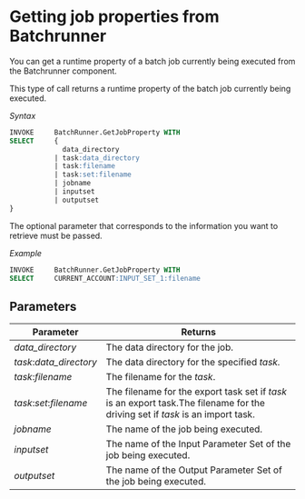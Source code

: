 # Getting job properties from Batchrunner

You can get a runtime property of a batch job currently being executed from the Batchrunner component.

This type of call returns a runtime property of the batch job currently being executed.

*Syntax*

```sql
INVOKE     BatchRunner.GetJobProperty WITH
SELECT     { 
             data_directory
           | task:data_directory 
           | task:filename
           | task:set:filename
           | jobname
           | inputset
           | outputset 
}

```

The optional parameter that corresponds to the information you want to retrieve must be passed.

*Example*

```sql
INVOKE     BatchRunner.GetJobProperty WITH
SELECT     CURRENT_ACCOUNT:INPUT_SET_1:filename

```

## Parameters

|**Parameter**|**Returns**|
|--------|--------|
|*data_directory*|The data directory for the job.|
|*task*:*data_directory*|The data directory for the specified *task.*|
|*task*:*filename*|The filename for the *task*.|
|*task*:*set*:*filename*|The filename for the export task set if *task* is an export task.The filename for the driving set if *task* is an import task.|
|*jobname*|The name of the job being executed.|
|*inputset*|The name of the Input Parameter Set of the job being executed.|
|*outputset*|The name of the Output Parameter Set of the job being executed.|



 